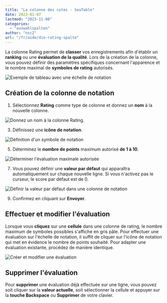 ```yaml
---
title: "La colonne des cotes - SeaTable"
date: 2023-01-07
lastmod: "2023-11-08"
categories: 
  - "auswahlspalten"
author: "nsc2"
url: "/fr/aide/die-rating-spalte"
---
```


La colonne Rating permet de **classer** vos enregistrements afin d'établir un **ranking** ou une **évaluation de la qualité**. Lors de la création de la colonne, vous pouvez définir des paramètres spécifiques concernant l'apparence et le nombre maximal de **symboles de rating** autorisés.

![Exemple de tableau avec une échelle de notation](https://seatable.io/wp-content/uploads/2023/01/example-table-rating-skala-1.png)

## Création de la colonne de notation

1. Sélectionnez **Rating** comme type de colonne et donnez un **nom** à la nouvelle colonne.

![Donnez un nom à la colonne Rating.](https://seatable.io/wp-content/uploads/2023/01/benennen.png)

3. Définissez une **icône de notation**.

![Définition d'un symbole de notation](https://seatable.io/wp-content/uploads/2023/01/style.png)

5. Déterminez le **nombre de points** maximum autorisé **de 1 à 10**.

![Déterminer l'évaluation maximale autorisée](https://seatable.io/wp-content/uploads/2023/01/maximale-bewertung.png)

7. Vous pouvez définir une **valeur par défaut** qui apparaîtra automatiquement sur chaque nouvelle ligne. Si vous n'activez pas le curseur, le score par défaut est de 0.

![Définir la valeur par défaut dans une colonne de notation](https://seatable.io/wp-content/uploads/2023/01/Set-default-value-in-a-rating-column.png)

9. Confirmez en cliquant sur **Envoyer**.

## Effectuer et modifier l'évaluation

Lorsque vous **cliquez** sur une **cellule** dans une colonne de rating, le nombre maximum de symboles possibles s'affiche en gris pâle. Pour effectuer une évaluation sur l'échelle de notation, il suffit de cliquer sur l'icône de notation qui met en évidence le nombre de points souhaité. Pour adapter une évaluation existante, procédez de manière identique.

![Créer et modifier une évaluation](https://seatable.io/wp-content/uploads/2023/01/set-and-change-a-rating.png)

## Supprimer l'évaluation

Pour **supprimer** une évaluation déjà effectuée sur une ligne, vous pouvez soit cliquer sur la **valeur actuelle**, soit sélectionner la cellule et appuyer sur la **touche Backspace** ou **Supprimer** de votre clavier.

